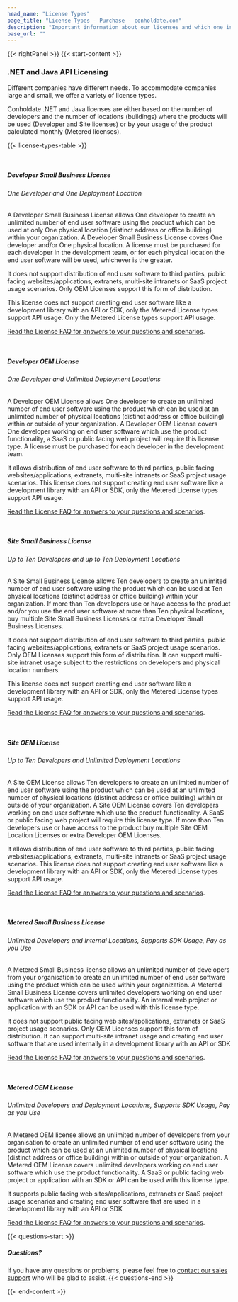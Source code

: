 ```yaml
---
head_name: "License Types"
page_title: "License Types - Purchase - conholdate.com"
description: "Important information about our licenses and which one is right for you."
base_url: ""
---
```

{{< rightPanel >}}
{{< start-content >}}
### .NET and Java API Licensing
Different companies have different needs. To accommodate companies large and small, we offer a variety of license types.

Conholdate .NET and Java licenses are either based on the number of developers and the number of locations (buildings) where the products will be used (Developer and Site licenses) or by your usage of the product calculated monthly (Metered licenses).

{{< license-types-table >}}

&nbsp;  
##### **Developer Small Business License**
###### One Developer and One Deployment Location

A Developer Small Business License allows One developer to create an unlimited number of end user software using the product which can be used at only One physical location (distinct address or office building) within your organization. A Developer Small Business License covers One developer and/or One physical location. A license must be purchased for each developer in the development team, or for each physical location the end user software will be used, whichever is the greater.

It does not support distribution of end user software to third parties, public facing websites/applications, extranets, multi-site intranets or SaaS project usage scenarios. Only OEM Licenses support this form of distribution.

This license does not support creating end user software like a development library with an API or SDK, only the Metered License types support API usage. Only the Metered License types support API usage.

[Read the License FAQ for answers to your questions and scenarios](https://purchase.conholdate.com/faqs/licensing).

&nbsp;  
##### **Developer OEM License**
###### One Developer and Unlimited Deployment Locations

A Developer OEM License allows One developer to create an unlimited number of end user software using the product which can be used at an unlimited number of physical locations (distinct address or office building) within or outside of your organization. A Developer OEM License covers One developer working on end user software which use the product functionality, a SaaS or public facing web project will require this license type. A license must be purchased for each developer in the development team.

It allows distribution of end user software to third parties, public facing websites/applications, extranets, multi-site intranets or SaaS project usage scenarios. This license does not support creating end user software like a development library with an API or SDK, only the Metered License types support API usage.

[Read the License FAQ for answers to your questions and scenarios](https://purchase.conholdate.com/faqs/licensing).

&nbsp;  
##### **Site Small Business License**
###### Up to Ten Developers and up to Ten Deployment Locations

A Site Small Business License allows Ten developers to create an unlimited number of end user software using the product which can be used at Ten physical locations (distinct address or office building) within your organization. If more than Ten developers use or have access to the product and/or you use the end user software at more than Ten physical locations, buy multiple Site Small Business Licenses or extra Developer Small Business Licenses.

It does not support distribution of end user software to third parties, public facing websites/applications, extranets or SaaS project usage scenarios. Only OEM Licenses support this form of distribution. It can support multi-site intranet usage subject to the restrictions on developers and physical location numbers.

This license does not support creating end user software like a development library with an API or SDK, only the Metered License types support API usage.

[Read the License FAQ for answers to your questions and scenarios](https://purchase.conholdate.com/faqs/licensing).

&nbsp;  
##### **Site OEM License**
###### Up to Ten Developers and Unlimited Deployment Locations

A Site OEM License allows Ten developers to create an unlimited number of end user software using the product which can be used at an unlimited number of physical locations (distinct address or office building) within or outside of your organization. A Site OEM License covers Ten developers working on end user software which use the product functionality. A SaaS or public facing web project will require this license type. If more than Ten developers use or have access to the product buy multiple Site OEM Location Licenses or extra Developer OEM Licenses.

It allows distribution of end user software to third parties, public facing websites/applications, extranets, multi-site intranets or SaaS project usage scenarios. This license does not support creating end user software like a development library with an API or SDK, only the Metered License types support API usage.

[Read the License FAQ for answers to your questions and scenarios](https://purchase.conholdate.com/faqs/licensing).

&nbsp;  
##### **Metered Small Business License**
###### Unlimited Developers and Internal Locations, Supports SDK Usage, Pay as you Use

A Metered Small Business license allows an unlimited number of developers from your organisation to create an unlimited number of end user software using the product which can be used within your organization. A Metered Small Business License covers unlimited developers working on end user software which use the product functionality. An internal web project or application with an SDK or API can be used with this license type.

It does not support public facing web sites/applications, extranets or SaaS project usage scenarios. Only OEM Licenses support this form of distribution. It can support multi-site intranet usage and creating end user software that are used internally in a development library with an API or SDK

[Read the License FAQ for answers to your questions and scenarios](https://purchase.conholdate.com/faqs/licensing).

&nbsp;  
##### **Metered OEM License**
###### Unlimited Developers and Deployment Locations, Supports SDK Usage, Pay as you Use

A Metered OEM license allows an unlimited number of developers from your organisation to create an unlimited number of end user software using the product which can be used at an unlimited number of physical locations (distinct address or office building) within or outside of your organization. A Metered OEM License covers unlimited developers working on end user software which use the product functionality. A SaaS or public facing web project or application with an SDK or API can be used with this license type.

It supports public facing web sites/applications, extranets or SaaS project usage scenarios and creating end user software that are used in a development library with an API or SDK

[Read the License FAQ for answers to your questions and scenarios](https://purchase.conholdate.com/faqs/licensing).  

{{< questions-start >}}
##### Questions?
If you have any questions or problems, please feel free to [contact our sales support](https://about.conholdate.com/contact/) who will be glad to assist.
{{< questions-end >}}

{{< end-content >}}
